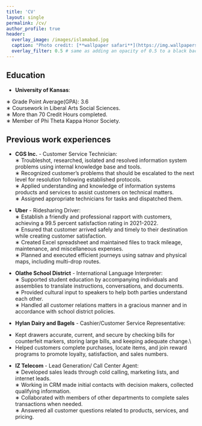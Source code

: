 ```yaml
---
title: 'CV'
layout: single
permalink: /cv/
author_profile: true
header:
  overlay_image: /images/islamabad.jpg
  caption: "Photo credit: [**wallpaper safari**](https://img.wallpapersafari.com/desktop/1024/576/47/98/QyksSR.jpg)"
  overlay_filter: 0.5 # same as adding an opacity of 0.5 to a black background
---
```


## Education

- **University of Kansas**:  

∗ Grade Point Average(GPA): 3.6\
∗ Coursework in Liberal Arts Social Sciences.\
∗ More than 70 Credit Hours completed.\
∗ Member of Phi Theta Kappa Honor Society.

## Previous work experiences

- **CGS Inc.** - Customer Service Technician:  
∗ Troubleshot, researched, isolated and resolved information system problems using internal knowledge base and tools.\
∗ Recognized customer’s problems that should be escalated to the next level for resolution following established protocols.\
∗ Applied understanding and knowledge of information systems products and services to assist customers on technical
  matters.\
∗ Assigned appropriate technicians for tasks and dispatched them.


- **Uber** - Ridesharing Driver:  
∗ Establish a friendly and professional rapport with customers, achieving a 99.5 percent satisfaction rating in 2021-2022.\
∗ Ensured that customer arrived safely and timely to their destination while creating customer satisfaction.\
∗ Created Excel spreadsheet and maintained files to track mileage, maintenance, and miscellaneous expenses.\
∗ Planned and executed efficient journeys using satnav and physical maps, including multi-drop routes.
  
- **Olathe School District** - International Language Interpreter:  
∗ Supported student education by accompanying individuals and assemblies to translate instructions, conversations, and documents.\
∗ Provided cultural input to speakers to help both parties understand each other.\
∗ Handled all customer relations matters in a gracious manner and in accordance with school district policies.

  
- **Hylan Dairy and Bagels** - Cashier/Customer Service Representative:
* Kept drawers accurate, current, and secure by checking bills for counterfeit markers, storing large bills, and keeping adequate change.\
* Helped customers complete purchases, locate items, and join reward programs to promote loyalty, satisfaction, and sales numbers.

- **IZ Telecom** - Lead Generation/ Call Center Agent:  
∗ Developed sales leads through cold calling, marketing lists, and internet leads.\
∗ Working in CRM made initial contacts with decision makers, collected qualifying information.\
∗ Collaborated with members of other departments to complete sales transactions when needed. \
∗ Answered all customer questions related to products, services, and pricing.

